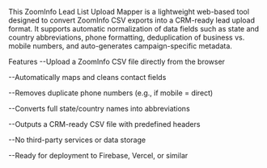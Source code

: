 This ZoomInfo Lead List Upload Mapper is a lightweight web-based tool designed to convert ZoomInfo CSV exports into a CRM-ready lead upload format. It supports automatic normalization of data fields such as state and country abbreviations, phone formatting, deduplication of business vs. mobile numbers, and auto-generates campaign-specific metadata.

Features
--Upload a ZoomInfo CSV file directly from the browser

--Automatically maps and cleans contact fields

--Removes duplicate phone numbers (e.g., if mobile = direct)

--Converts full state/country names into abbreviations

--Outputs a CRM-ready CSV file with predefined headers

--No third-party services or data storage

--Ready for deployment to Firebase, Vercel, or similar
